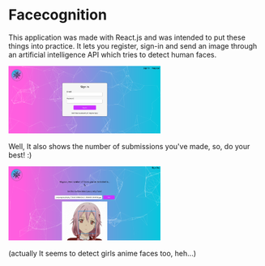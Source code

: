 # Facecognition

This application was made with React.js and was intended to put these things into practice.
It lets you register, sign-in and send an image through an artificial intelligence API which tries to detect human faces.

<img src='images/home_screenshot.png' width=300>

Well, It also shows the number of submissions you've made, so, do your best! :)

<img src='images/detect_screenshot.png' width=300>

(actually It seems to detect girls anime faces too, heh...)
